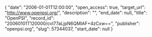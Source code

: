 {
  "date": "2006-01-01T12:00:00", 
  "open_access": true, 
  "target_url": "http://www.openpsi.org/", 
  "description": "", 
  "end_date": null, 
  "title": "OpenPSI", 
  "record_id": "20060101T120000/cvI77aLjpN6QMIAF+4zCxw==", 
  "publisher": "openpsi.org", 
  "slug": 57344037, 
  "start_date": null
}

